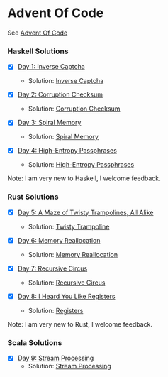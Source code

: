 Advent Of Code
==============

See [Advent Of Code](http://adventofcode.com)

### Haskell Solutions

- [x] [Day 1: Inverse Captcha](http://adventofcode.com/2017/day/1)
  - Solution: [Inverse Captcha](https://github.com/astronomerdamo/AdventOfCode/tree/master/haskell/inverse_captcha)

- [x] [Day 2: Corruption Checksum](http://adventofcode.com/2017/day/2)
  - Solution: [Corruption Checksum](https://github.com/astronomerdamo/AdventOfCode/tree/master/haskell/corruption_checksum)

- [x] [Day 3: Spiral Memory](http://adventofcode.com/2017/day/3)
  - Solution: [Spiral Memory](https://github.com/astronomerdamo/AdventOfCode/tree/master/haskell/spiral_memory)

- [x] [Day 4: High-Entropy Passphrases](http://adventofcode.com/2017/day/4)
  - Solution: [High-Entropy Passphrases](https://github.com/astronomerdamo/AdventOfCode/tree/master/haskell/high_entropy_passphrases)

Note: I am very new to Haskell, I welcome feedback.

### Rust Solutions

- [x] [Day 5: A Maze of Twisty Trampolines, All Alike](http://adventofcode.com/2017/day/5)
  - Solution: [Twisty Trampoline](https://github.com/astronomerdamo/AdventOfCode/tree/master/rust/twisty_trampolines)

- [x] [Day 6: Memory Reallocation](http://adventofcode.com/2017/day/6)
  - Solution: [Memory Reallocation](https://github.com/astronomerdamo/AdventOfCode/tree/master/rust/memory_reallocation)

- [x] [Day 7: Recursive Circus](http://adventofcode.com/2017/day/7)
  - Solution: [Recursive Circus](https://github.com/astronomerdamo/AdventOfCode/tree/master/rust/recursive_circus)

- [x] [Day 8: I Heard You Like Registers](http://adventofcode.com/2017/day/8)
  - Solution: [Registers](https://github.com/astronomerdamo/AdventOfCode/tree/master/rust/registers)

Note: I am very new to Rust, I welcome feedback.

### Scala Solutions

- [x] [Day 9: Stream Processing](http://adventofcode.com/2017/day/9)
  - Solution: [Stream Processing](https://github.com/astronomerdamo/AdventOfCode/tree/master/scala/stream_processing)

